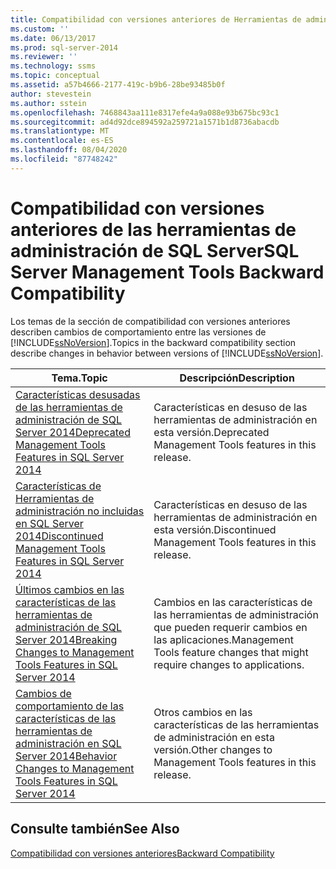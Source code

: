 ```yaml
---
title: Compatibilidad con versiones anteriores de Herramientas de administración de SQL Server | Microsoft Docs
ms.custom: ''
ms.date: 06/13/2017
ms.prod: sql-server-2014
ms.reviewer: ''
ms.technology: ssms
ms.topic: conceptual
ms.assetid: a57b4666-2177-419c-b9b6-28be93485b0f
author: stevestein
ms.author: sstein
ms.openlocfilehash: 7468843aa111e8317efe4a9a088e93b675bc93c1
ms.sourcegitcommit: ad4d92dce894592a259721a1571b1d8736abacdb
ms.translationtype: MT
ms.contentlocale: es-ES
ms.lasthandoff: 08/04/2020
ms.locfileid: "87748242"
---
```

# <a name="sql-server-management-tools-backward-compatibility"></a><span data-ttu-id="d27fb-102">Compatibilidad con versiones anteriores de las herramientas de administración de SQL Server</span><span class="sxs-lookup"><span data-stu-id="d27fb-102">SQL Server Management Tools Backward Compatibility</span></span>
  <span data-ttu-id="d27fb-103">Los temas de la sección de compatibilidad con versiones anteriores describen cambios de comportamiento entre las versiones de [!INCLUDE[ssNoVersion](../includes/ssnoversion-md.md)].</span><span class="sxs-lookup"><span data-stu-id="d27fb-103">Topics in the backward compatibility section describe changes in behavior between versions of [!INCLUDE[ssNoVersion](../includes/ssnoversion-md.md)].</span></span>  
  
|<span data-ttu-id="d27fb-104">**Tema.**</span><span class="sxs-lookup"><span data-stu-id="d27fb-104">**Topic**</span></span>|<span data-ttu-id="d27fb-105">**Descripción**</span><span class="sxs-lookup"><span data-stu-id="d27fb-105">**Description**</span></span>|  
|---------------|---------------------|  
|[<span data-ttu-id="d27fb-106">Características desusadas de las herramientas de administración de SQL Server 2014</span><span class="sxs-lookup"><span data-stu-id="d27fb-106">Deprecated Management Tools Features in SQL Server 2014</span></span>](../../2014/database-engine/deprecated-management-tools-features-in-sql-server-2014.md)|<span data-ttu-id="d27fb-107">Características en desuso de las herramientas de administración en esta versión.</span><span class="sxs-lookup"><span data-stu-id="d27fb-107">Deprecated Management Tools features in this release.</span></span>|  
|[<span data-ttu-id="d27fb-108">Características de Herramientas de administración no incluidas en SQL Server 2014</span><span class="sxs-lookup"><span data-stu-id="d27fb-108">Discontinued Management Tools Features in SQL Server 2014</span></span>](../../2014/database-engine/discontinued-management-tools-features-in-sql-server-2014.md)|<span data-ttu-id="d27fb-109">Características en desuso de las herramientas de administración en esta versión.</span><span class="sxs-lookup"><span data-stu-id="d27fb-109">Discontinued Management Tools features in this release.</span></span>|  
|[<span data-ttu-id="d27fb-110">Últimos cambios en las características de las herramientas de administración de SQL Server 2014</span><span class="sxs-lookup"><span data-stu-id="d27fb-110">Breaking Changes to Management Tools Features in SQL Server 2014</span></span>](../../2014/database-engine/breaking-changes-to-management-tools-features-in-sql-server-2014.md)|<span data-ttu-id="d27fb-111">Cambios en las características de las herramientas de administración que pueden requerir cambios en las aplicaciones.</span><span class="sxs-lookup"><span data-stu-id="d27fb-111">Management Tools feature changes that might require changes to applications.</span></span>|  
|[<span data-ttu-id="d27fb-112">Cambios de comportamiento de las características de las herramientas de administración en SQL Server 2014</span><span class="sxs-lookup"><span data-stu-id="d27fb-112">Behavior Changes to Management Tools Features in SQL Server 2014</span></span>](../../2014/database-engine/behavior-changes-to-management-tools-features-in-sql-server-2014.md)|<span data-ttu-id="d27fb-113">Otros cambios en las características de las herramientas de administración en esta versión.</span><span class="sxs-lookup"><span data-stu-id="d27fb-113">Other changes to Management Tools features in this release.</span></span>|  
  
## <a name="see-also"></a><span data-ttu-id="d27fb-114">Consulte también</span><span class="sxs-lookup"><span data-stu-id="d27fb-114">See Also</span></span>  
 [<span data-ttu-id="d27fb-115">Compatibilidad con versiones anteriores</span><span class="sxs-lookup"><span data-stu-id="d27fb-115">Backward Compatibility</span></span>](../../2014/getting-started/backward-compatibility.md)  
  
  
